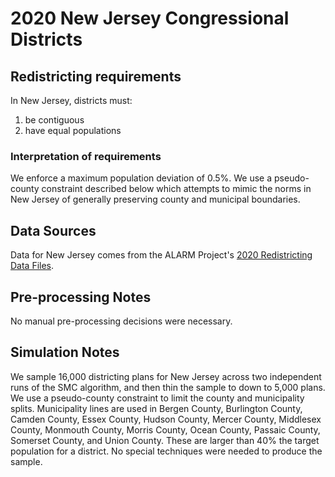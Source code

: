 # 2020 New Jersey Congressional Districts

## Redistricting requirements
In New Jersey, districts must:

1. be contiguous
1. have equal populations

### Interpretation of requirements
We enforce a maximum population deviation of 0.5%.
We use a pseudo-county constraint described below which attempts to mimic the norms in New Jersey of generally preserving county and municipal boundaries.

## Data Sources
Data for New Jersey comes from the ALARM Project's [2020 Redistricting Data Files](https://alarm-redist.github.io/posts/2021-08-10-census-2020/).

## Pre-processing Notes
No manual pre-processing decisions were necessary.

## Simulation Notes
We sample 16,000 districting plans for New Jersey across two independent runs of the SMC algorithm, and then thin the sample to down to 5,000 plans.
We use a pseudo-county constraint to limit the county and municipality splits.
Municipality lines are used in Bergen County, Burlington County, Camden County, Essex County, Hudson County, Mercer County, Middlesex County, Monmouth County, Morris County, Ocean County, Passaic County, Somerset County, and Union County.
These are larger than 40% the target population for a district.
No special techniques were needed to produce the sample.

